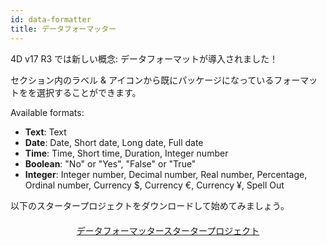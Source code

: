 ```yaml
---
id: data-formatter
title: データフォーマッター
---
```


4D v17 R3 では新しい概念: データフォーマットが導入されました！

セクション内のラベル & アイコンから既にパッケージになっているフォーマットをを選択することができます。<div class = "tips"> 

Available formats:

* **Text**: Text
* **Date**: Date, Short date, Long date, Full date
* **Time**: Time, Short time, Duration, Integer number
* **Boolean**: "No" or "Yes", "False" or "True"
* **Integer**: Integer number, Decimal number, Real number, Percentage, Ordinal number, Currency $, Currency €, Currency ¥, Spell Out</div> 

以下のスタータープロジェクトをダウンロードして始めてみましょう。

<div style="text-align: center; margin-top: 20px">
  <p>
    

<a class="button"
href="../assets/en/data-formatter/BankingApp.zip">データフォーマッタースタータープロジェクト</a>

  </p>
</div>